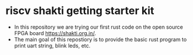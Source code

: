 # riscv shakti getting starter kit
* In this repository we are trying our first rust code on the open source FPGA board https://shakti.org.in/.
* The main goal of this repostiory is to provide the basic rust program to print uart string, blink leds, etc.
